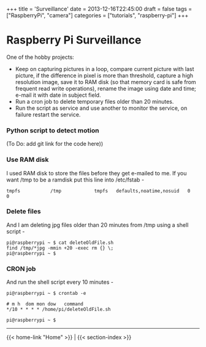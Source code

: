 +++
title = 'Surveillance'
date = 2013-12-16T22:45:00
draft = false
tags = ["RaspberryPi", "camera"]
categories = ["tutorials", "raspberry-pi"]
+++

# Raspberry Pi Surveillance

One of the hobby projects:
- Keep on capturing pictures in a loop, compare current picture with last picture, if the difference in pixel is more than threshold, capture a high resolution image, save it to RAM disk (so that memory card is safe from frequent read write operations), rename the image using date and time; e-mail it with date in subject field.
- Run a cron job to delete temporary files older than 20 minutes.
- Run the script as service and use another to monitor the service, on failure restart the service.

### Python script to detect motion

(To Do: add git link for the code here))

### Use RAM disk

I used RAM disk to store the files before they get e-mailed to me. If you want /tmp to be a ramdisk put this line into /etc/fstab -

```
tmpfs           /tmp            tmpfs   defaults,noatime,nosuid   0       0
```

### Delete files

And I am deleting jpg files older than 20 minutes from /tmp using a shell script -

```
pi@raspberrypi ~ $ cat deleteOldFile.sh 
find /tmp/*jpg -mmin +20 -exec rm {} \;
pi@raspberrypi ~ $
```

### CRON job

And run the shell script every 10 minutes -

```
pi@raspberrypi ~ $ crontab -e

# m h  dom mon dow   command
*/10 * * * * /home/pi/deleteOldFile.sh

pi@raspberrypi ~ $
```

---
{{< home-link "Home" >}} | {{< section-index >}}